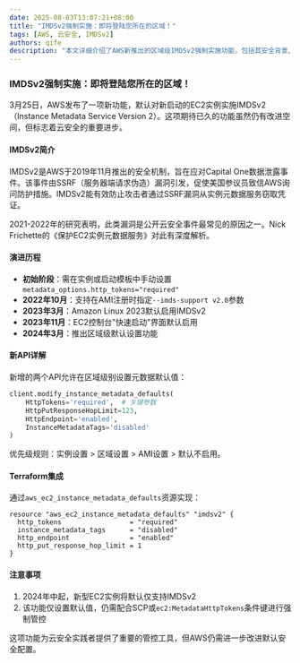 ```yaml
---
date: 2025-08-03T13:07:21+08:00
title: "IMDSv2强制实施：即将登陆您所在的区域！"
tags: [AWS, 云安全, IMDSv2]
authors: qife
description: "本文详细介绍了AWS新推出的区域级IMDSv2强制实施功能，包括其安全背景、历史演进过程、API调用方法以及与Terraform的集成实现，帮助用户防范SSRF漏洞导致的元数据服务滥用风险。"
---
```


### IMDSv2强制实施：即将登陆您所在的区域！

3月25日，AWS发布了一项新功能，默认对新启动的EC2实例实施IMDSv2（Instance Metadata Service Version 2）。这项期待已久的功能虽然仍有改进空间，但标志着云安全的重要进步。

#### IMDSv2简介
IMDSv2是AWS于2019年11月推出的安全机制，旨在应对Capital One数据泄露事件。该事件由SSRF（服务器端请求伪造）漏洞引发，促使美国参议员致信AWS询问防护措施。IMDSv2能有效防止攻击者通过SSRF漏洞从实例元数据服务窃取凭证。

2021-2022年的研究表明，此类漏洞是公开云安全事件最常见的原因之一。Nick Frichette的《保护EC2实例元数据服务》对此有深度解析。

#### 演进历程
- **初始阶段**：需在实例或启动模板中手动设置`metadata_options.http_tokens="required"`
- **2022年10月**：支持在AMI注册时指定`--imds-support v2.0`参数
- **2023年3月**：Amazon Linux 2023默认启用IMDSv2
- **2023年11月**：EC2控制台"快速启动"界面默认启用
- **2024年3月**：推出区域级默认设置功能

#### 新API详解
新增的两个API允许在区域级别设置元数据默认值：
```python
client.modify_instance_metadata_defaults(
    HttpTokens='required',  # 关键参数
    HttpPutResponseHopLimit=123,
    HttpEndpoint='enabled',
    InstanceMetadataTags='disabled'
)
```
优先级规则：实例设置 > 区域设置 > AMI设置 > 默认不启用。

#### Terraform集成
通过`aws_ec2_instance_metadata_defaults`资源实现：
```hcl
resource "aws_ec2_instance_metadata_defaults" "imdsv2" {
  http_tokens                 = "required"
  instance_metadata_tags      = "disabled"
  http_endpoint               = "enabled"
  http_put_response_hop_limit = 1
}
```

#### 注意事项
1. 2024年中起，新型EC2实例将默认仅支持IMDSv2
2. 该功能仅设置默认值，仍需配合SCP或`ec2:MetadataHttpTokens`条件键进行强制管控

这项功能为云安全实践者提供了重要的管控工具，但AWS仍需进一步改进默认安全配置。